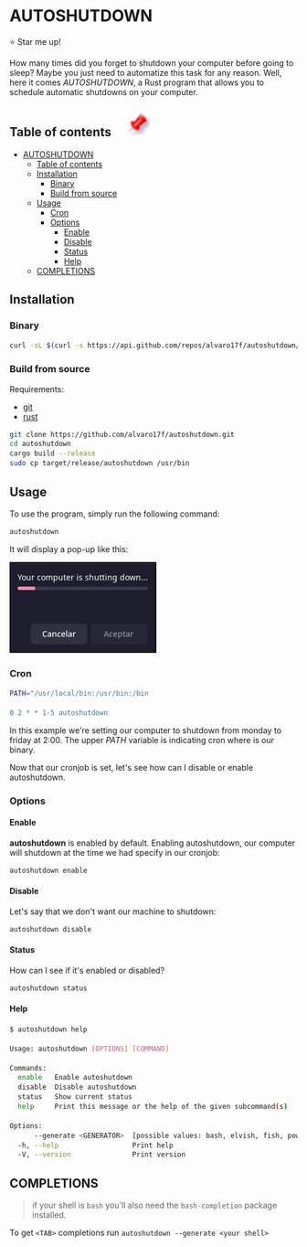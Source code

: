 # AUTOSHUTDOWN

:star: Star me up!

How many times did you forget to shutdown your computer before going to sleep?
Maybe you just need to automatize this task for any reason.
Well, here it comes *AUTOSHUTDOWN*, a Rust program that allows you to schedule automatic shutdowns on your computer.

## Table of contents[![](https://raw.githubusercontent.com/aregtech/areg-sdk/master/docs/img/pin.svg)](#table-of-contents)
- [AUTOSHUTDOWN](#autoshutdown)
  - [Table of contents](#table-of-contents)
  - [Installation](#installation)
    - [Binary](#binary)
    - [Build from source](#build-from-source)
  - [Usage](#usage)
    - [Cron](#cron)
    - [Options](#options)
      - [Enable](#enable)
      - [Disable](#disable)
      - [Status](#status)
      - [Help](#help)
  - [COMPLETIONS](#completions)

## Installation

### Binary

```sh
curl -sL $(curl -s https://api.github.com/repos/alvaro17f/autoshutdown/releases/latest | grep browser_download_url | cut -d '"' -f 4) | sudo tar zxf - -C /usr/bin --overwrite
```
### Build from source
Requirements:
- [git](https://git-scm.com/)
- [rust](https://rust-lang.org/)

```sh
git clone https://github.com/alvaro17f/autoshutdown.git
cd autoshutdown
cargo build --release
sudo cp target/release/autoshutdown /usr/bin
```
## Usage
To use the program, simply run the following command:

```sh
autoshutdown
```
It will display a pop-up like this:

![autoshutdown](misc/autoshutdown.png)

### Cron

```sh
PATH="/usr/local/bin:/usr/bin:/bin

0 2 * * 1-5 autoshutdown
```
In this example we're setting our computer to shutdown from monday to friday at 2:00.
The upper *PATH* variable is indicating cron where is our binary.

Now that our cronjob is set, let's see how can I disable or enable autoshutdown.

### Options

#### Enable
**autoshutdown** is enabled by default.
Enabling autoshutdown, our computer will shutdown at the time we had specify in our cronjob:

```sh
autoshutdown enable
```
#### Disable
Let's say that we don't want our machine to shutdown:

```sh
autoshutdown disable
```

#### Status
How can I see if it's enabled or disabled?

```sh
autoshutdown status
```

#### Help
```sh
$ autoshutdown help

Usage: autoshutdown [OPTIONS] [COMMAND]

Commands:
  enable   Enable autoshutdown
  disable  Disable autoshutdown
  status   Show current status
  help     Print this message or the help of the given subcommand(s)

Options:
      --generate <GENERATOR>  [possible values: bash, elvish, fish, powershell, zsh]
  -h, --help                  Print help
  -V, --version               Print version
```

## COMPLETIONS

> if your shell is `bash` you'll also need the `bash-completion` package installed.

To get `<TAB>` completions run `autoshutdown --generate <your shell>`


